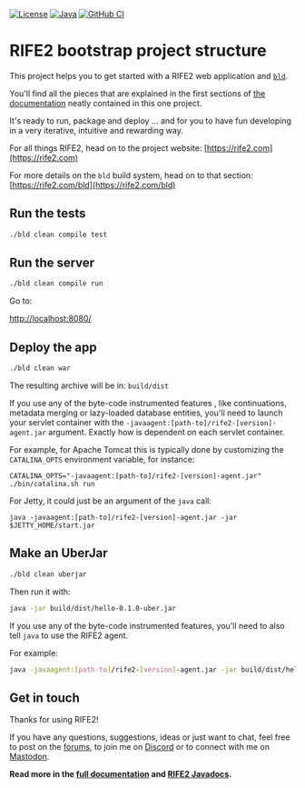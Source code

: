 [![License](https://img.shields.io/badge/license-Apache%20License%202.0-blue.svg)](https://opensource.org/licenses/Apache-2.0)
[![Java](https://img.shields.io/badge/java-17%2B-blue)](https://www.oracle.com/java/technologies/javase/jdk17-archive-downloads.html)
[![GitHub CI](https://github.com/rife2/rife2-bld-hello/actions/workflows/gradle.yml/badge.svg)](https://github.com/rife2/rife2-bld-hello/actions/workflows/gradle.yml)

# RIFE2 bootstrap project structure

This project helps you to get started with a RIFE2 web application and [`bld`](https://rife2.com/bld).

You'll find all the pieces that are explained in the first sections of
[the documentation](https://github.com/rife2/rife2/wiki) neatly contained
in this one project.

It's ready to run, package and deploy ... and for you to have fun developing
in a very iterative, intuitive and rewarding way.

For all things RIFE2, head on to the project website:
[https://rife2.com](https://rife2.com)

For more details on the `bld` build system, head on to that section:
[https://rife2.com/bld](https://rife2.com/bld)

## Run the tests

```bash
./bld clean compile test
```

## Run the server

```bash
./bld clean compile run
```

Go to:

[http://localhost:8080/](http://localhost:8080/)

## Deploy the app

```bash
./bld clean war
```

The resulting archive will be in:
`build/dist`

If you use any of the byte-code instrumented features , like continuations,
metadata merging or lazy-loaded database entities, you'll need to launch your
servlet container with the `-javaagent:[path-to]/rife2-[version]-agent.jar`
argument. Exactly how is dependent on each servlet container.

For example, for Apache Tomcat this is typically done by customizing the
`CATALINA_OPTS` environment variable, for instance:

```shell
CATALINA_OPTS="-javaagent:[path-to]/rife2-[version]-agent.jar" ./bin/catalina.sh run
```

For Jetty, it could just be an argument of the `java` call:

```shell
java -javaagent:[path-to]/rife2-[version]-agent.jar -jar $JETTY_HOME/start.jar
```

## Make an UberJar

```bash
./bld clean uberjar
```

Then run it with:

```bash
java -jar build/dist/hello-0.1.0-uber.jar
```

If you use any of the byte-code instrumented features, you'll need to also tell
`java` to use the RIFE2 agent.

For example:

```bash
java -javaagent:[path-to]/rife2-[version]-agent.jar -jar build/dist/hello-0.1.0-uber.jar
```

## Get in touch

Thanks for using RIFE2!

If you have any questions, suggestions, ideas or just want to chat, feel free
to post on the [forums](https://github.com/rife2/rife2/discussions), to join
me on [Discord](https://discord.gg/DZRYPtkb6J) or to connect with me on
[Mastodon](https://uwyn.net/@gbevin).


**Read more in the [full documentation](https://github.com/rife2/rife2/wiki)
and  [RIFE2 Javadocs](https://rife2.github.io/rife2/).**
